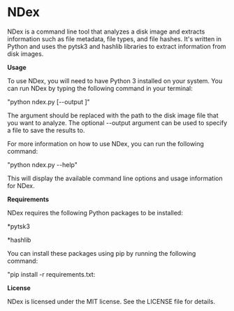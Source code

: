 # NDex
NDex is a command line tool that analyzes a disk image and extracts information such as file metadata, file types, and file hashes. It's written in Python and uses the pytsk3 and hashlib libraries to extract information from disk images.

**Usage**

To use NDex, you will need to have Python 3 installed on your system. You can run NDex by typing the following command in your terminal:

"python ndex.py <path-to-disk-image> [--output <path-to-output-file>]"
  
  The <path-to-disk-image> argument should be replaced with the path to the disk image file that you want to analyze. The optional --output argument can be used to specify a file to save the results to.
  
  For more information on how to use NDex, you can run the following command:
  
  "python ndex.py --help"
  
  This will display the available command line options and usage information for NDex.
  
**Requirements**
 
  NDex requires the following Python packages to be installed:
  
  *pytsk3
  
  *hashlib
  
  You can install these packages using pip by running the following command:
  
"pip install -r requirements.txt:
  
 **License**
  
  NDex is licensed under the MIT license. See the LICENSE file for details.
